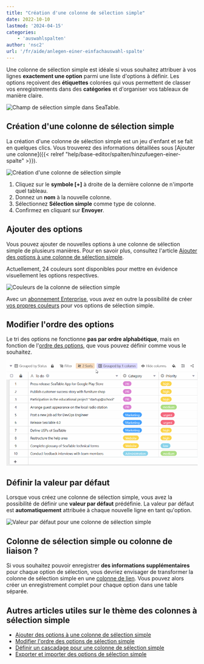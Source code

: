 ```yaml
---
title: "Création d'une colonne de sélection simple"
date: 2022-10-10
lastmod: '2024-04-15'
categories:
    - 'auswahlspalten'
author: 'nsc2'
url: '/fr/aide/anlegen-einer-einfachauswahl-spalte'
---
```


Une colonne de sélection simple est idéale si vous souhaitez attribuer à vos lignes **exactement une option** parmi une liste d'options à définir. Les options reçoivent des **étiquettes** colorées qui vous permettent de classer vos enregistrements dans des **catégories** et d'organiser vos tableaux de manière claire.

![Champ de sélection simple dans SeaTable.](https://seatable.io/wp-content/uploads/2022/10/single-select-column.png)

## Création d'une colonne de sélection simple

La création d'une colonne de sélection simple est un jeu d'enfant et se fait en quelques clics. Vous trouverez des informations détaillées sous [Ajouter une colonne]({{< relref "help/base-editor/spalten/hinzufuegen-einer-spalte" >}}).

![Création d'une colonne de sélection simple](https://seatable.io/wp-content/uploads/2022/10/define-single-select-column.png)

1. Cliquez sur le **symbole \[+\]** à droite de la dernière colonne de n'importe quel tableau.
2. Donnez un **nom** à la nouvelle colonne.
3. Sélectionnez **Sélection simple** comme type de colonne.
4. Confirmez en cliquant sur **Envoyer**.

## Ajouter des options

Vous pouvez ajouter de nouvelles options à une colonne de sélection simple de plusieurs manières. Pour en savoir plus, consultez l'article [Ajouter des options à une colonne de sélection simple](https://seatable.io/fr/docs/auswahlspalten/hinzufuegen-von-optionen-zu-einer-einfachauswahl-spalte/).

Actuellement, 24 couleurs sont disponibles pour mettre en évidence visuellement les options respectives.

![Couleurs de la colonne de sélection simple](https://seatable.io/wp-content/uploads/2022/10/farben-einfachauswahl.png)

Avec un [abonnement Enterprise](https://seatable.io/fr/docs/teamverwaltung-abonnement/abo-pakete/#3-toc-title), vous avez en outre la possibilité de créer [vos propres couleurs](https://seatable.io/fr/docs/arbeiten-mit-bases/eigene-farben-in-einer-base-hinzufuegen/) pour vos options de sélection simple.

## Modifier l'ordre des options

Le tri des options ne fonctionne **pas par ordre alphabétique**, mais en fonction de l'[ordre des options](https://seatable.io/fr/docs/auswahlspalten/aendern-der-reihenfolge-von-einfachauswahl-optionen/), que vous pouvez définir comme vous le souhaitez.

![Modifier l'ordre de tri d'une colonne de sélection simple](images/Sortierung-einer-Einfachauswahl-Spalte-aendern.gif)

## Définir la valeur par défaut

Lorsque vous créez une colonne de sélection simple, vous avez la possibilité de définir une **valeur par défaut** prédéfinie. La valeur par défaut est **automatiquement** attribuée à chaque nouvelle ligne en tant qu'option.

![Valeur par défaut pour une colonne de sélection simple](https://seatable.io/wp-content/uploads/2022/10/default-value-single-select.png)

## Colonne de sélection simple ou colonne de liaison ?

Si vous souhaitez pouvoir enregistrer **des informations supplémentaires** pour chaque option de sélection, vous devriez envisager de transformer la colonne de sélection simple en une [colonne de lien](https://seatable.io/fr/docs/verknuepfungen/wie-man-tabellen-in-seatable-miteinander-verknuepft/). Vous pouvez alors créer un enregistrement complet pour chaque option dans une table séparée.

## Autres articles utiles sur le thème des colonnes à sélection simple

- [Ajouter des options à une colonne de sélection simple](https://seatable.io/fr/docs/auswahlspalten/hinzufuegen-von-optionen-zu-einer-einfachauswahl-spalte/)
- [Modifier l'ordre des options de sélection simple](https://seatable.io/fr/docs/auswahlspalten/aendern-der-reihenfolge-von-einfachauswahl-optionen/)
- [Définir un cascadage pour une colonne de sélection simple](https://seatable.io/fr/docs/auswahlspalten/kaskadierung-einer-einfachauswahl/)
- [Exporter et importer des options de sélection simple](https://seatable.io/fr/docs/auswahlspalten/einfachauswahl-optionen-exportieren-und-importieren/)
